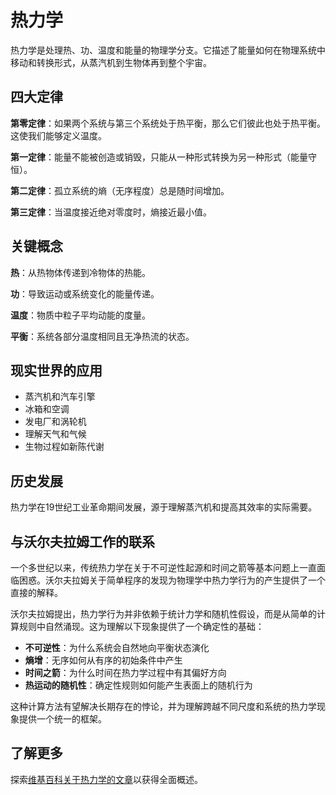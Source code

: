 # 热力学

热力学是处理热、功、温度和能量的物理学分支。它描述了能量如何在物理系统中移动和转换形式，从蒸汽机到生物体再到整个宇宙。

## 四大定律

**第零定律**：如果两个系统与第三个系统处于热平衡，那么它们彼此也处于热平衡。这使我们能够定义温度。

**第一定律**：能量不能被创造或销毁，只能从一种形式转换为另一种形式（能量守恒）。

**第二定律**：孤立系统的熵（无序程度）总是随时间增加。

**第三定律**：当温度接近绝对零度时，熵接近最小值。

## 关键概念

**热**：从热物体传递到冷物体的热能。

**功**：导致运动或系统变化的能量传递。

**温度**：物质中粒子平均动能的度量。

**平衡**：系统各部分温度相同且无净热流的状态。

## 现实世界的应用

- 蒸汽机和汽车引擎
- 冰箱和空调
- 发电厂和涡轮机
- 理解天气和气候
- 生物过程如新陈代谢

## 历史发展

热力学在19世纪工业革命期间发展，源于理解蒸汽机和提高其效率的实际需要。

## 与沃尔夫拉姆工作的联系

一个多世纪以来，传统热力学在关于不可逆性起源和时间之箭等基本问题上一直面临困惑。沃尔夫拉姆关于简单程序的发现为物理学中热力学行为的产生提供了一个直接的解释。

沃尔夫拉姆提出，热力学行为并非依赖于统计力学和随机性假设，而是从简单的计算规则中自然涌现。这为理解以下现象提供了一个确定性的基础：

- **不可逆性**：为什么系统会自然地向平衡状态演化
- **熵增**：无序如何从有序的初始条件中产生
- **时间之箭**：为什么时间在热力学过程中有其偏好方向
- **热运动的随机性**：确定性规则如何能产生表面上的随机行为

这种计算方法有望解决长期存在的悖论，并为理解跨越不同尺度和系统的热力学现象提供一个统一的框架。

## 了解更多

探索[维基百科关于热力学的文章](https://zh.wikipedia.org/wiki/热力学)以获得全面概述。
